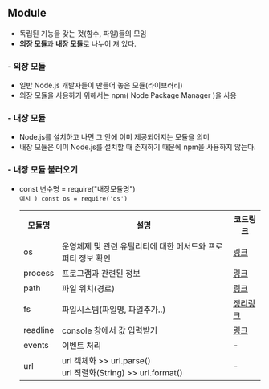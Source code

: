 ## Module

- 독립된 기능을 갖는 것(함수, 파일)들의 모임
- <b>외장 모듈</b>과 <b>내장 모듈</b>로 나누어 져 있다.

### - 외장 모듈

- 일반 Node.js 개발자들이 만들어 놓은 모듈(라이브러리)
- 외장 모듈을 사용하기 위해서는 npm( Node Package Manager )을 사용

### - 내장 모듈

- Node.js를 설치하고 나면 그 안에 이미 제공되어지는 모듈을 의미
- 내장 모듈은 이미 Node.js를 설치할 때 존재하기 때문에 npm을 사용하지 않는다.

### - 내장 모듈 불러오기

- const 변수명 = require("내장모듈명")
  <br> `예시 ) const os = require('os')`

  <table>
    <tr>
      <th>모듈명</th>
      <th>설명</th>
      <th>코드링크</th>
    </tr>
    <tr>
      <td>os</td>
      <td>운영체제 및 관련 유틸리티에 대한 메서드와 프로퍼티 정보 확인</td>
      <td>
        <a href="https://github.com/hyeah0/Node.js/blob/main/01_Modules/code/c_005_os%2Cprocess/os.js">
          링크
        </a>
      </td>
    </tr>
    <tr>
      <td>process</td>
      <td>프로그램과 관련된 정보</td>
      <td>
        <a href="https://github.com/hyeah0/Node.js/blob/main/01_Modules/code/c_005_os%2Cprocess/process.js">
          링크
        </a>
      </td>
    </tr>
    <tr>
      <td>path</td>
      <td>파일 위치(경로)</td>
      <td>
        <a href="https://github.com/hyeah0/Node.js/blob/main/01_Modules/code/c_007_path/app.js">
          링크
        </a>
      </td>
    </tr>
    <tr>
      <td>fs</td>
      <td>파일시스템(파일명, 파일추가..)</td>
      <td>
        <a href="https://github.com/hyeah0/Node.js/blob/main/01_Modules/c_008_file.md">
          정리링크
        </a>
      </td>
    </tr>
    <tr>
      <td>readline</td>
      <td>console 창에서 값 입력받기</td>
      <td>
        <a href="https://github.com/hyeah0/Node.js/tree/main/01_Modules/code/c_000_readline">
          링크
        </a>
      </td>
    </tr>
    <tr>
      <td>events</td>
      <td>이벤트 처리</td>
      <td>-</td>
    </tr>
    <tr>
      <td>url</td>
      <td>url 객체화 >> url.parse()
      <br>url 직렬화(String) >> url.format()
      </td>
      <td>-</td>
    </tr>
  </table>
